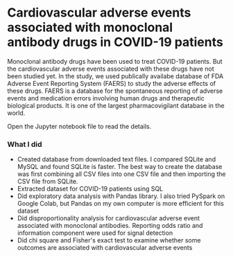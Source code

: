 # Cardiovascular adverse events associated with monoclonal antibody drugs in COVID-19 patients  


Monoclonal antibody drugs have been used to treat COVID-19 patients. But the cardiovascular adverse events associated with these drugs have not been studied yet. In the study, we used publically availabe database of FDA Adverse Event Reporting System (FAERS) to study the adverse effects of these drugs.  FAERS is a database for the spontaneous reporting of adverse events and medication errors involving human drugs and therapeutic biological products. It is one of the largest pharmacovigilant database in the world.  

Open the Jupyter notebook file to read the details.  

### What I did  
- Created database from downloaded text files. I compared SQLite and MySQL and found SQLite is faster. The best way to create the database was first combining all CSV files into one CSV file and then importing the CSV file from SQLite.
- Extracted dataset for COVID-19 patients using SQL
- Did exploratory data analysis with Pandas library. I also tried PySpark on Google Colab, but Pandas on my own computer is more efficient for this dataset
- Did disproportionality analysis for cardiovascular adverse event associated with monoclonal antibodies. Reporting odds ratio and information component were used for signal detection
- Did chi square and Fisher's exact test to examine whether some outcomes are associated with cardiovascular adverse events